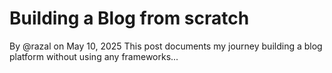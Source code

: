 # Building a Blog from scratch

By @razal on May 10, 2025
This post documents my journey building a blog platform without using any frameworks...
